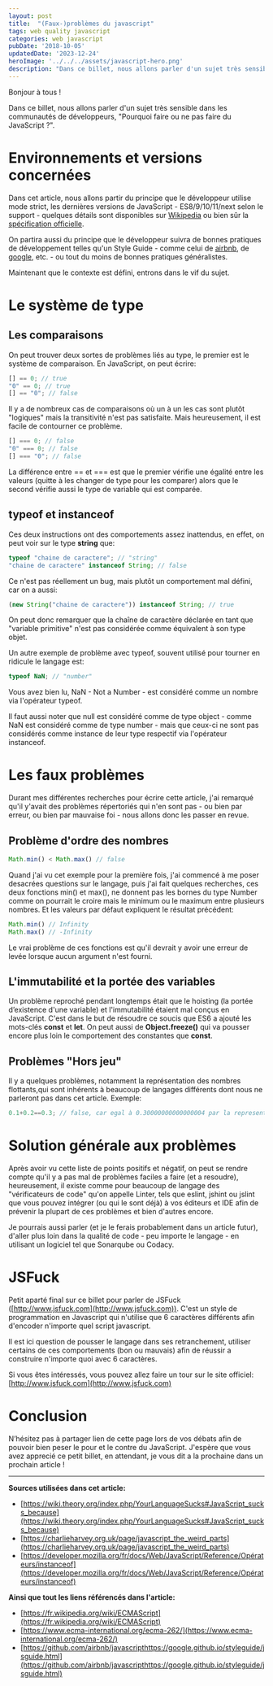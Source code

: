 ```yaml
---
layout: post
title:  "(Faux-)problèmes du javascript"
tags: web quality javascript
categories: web javascript
pubDate: '2018-10-05'
updatedDate: '2023-12-24'
heroImage: '../../../assets/javascript-hero.png'
description: "Dans ce billet, nous allons parler d'un sujet très sensible dans les communautés de développeurs, \"Pourquoi faire ou ne pas faire du JavaScript ?\"."
---
```


Bonjour à tous !  

Dans ce billet, nous allons parler d'un sujet très sensible dans les communautés de développeurs, "Pourquoi faire ou ne pas faire du JavaScript ?".   

# Environnements et versions concernées

Dans cet article, nous allons partir du principe que le développeur utilise mode strict, les dernières versions de JavaScript - ES8/9/10/11/next selon le support - quelques détails sont disponibles sur [Wikipedia](https://fr.wikipedia.org/wiki/ECMAScript) ou bien sûr la [spécification officielle](https://www.ecma-international.org/ecma-262/).  

On partira aussi du principe que le développeur suivra de bonnes pratiques de développement telles qu'un Style Guide - comme celui de [airbnb](https://github.com/airbnb/javascript), de [google](https://google.github.io/styleguide/jsguide.html), etc. - ou tout du moins de bonnes pratiques généralistes.  

Maintenant que le contexte est défini, entrons dans le vif du sujet.  

# Le système de type

## Les comparaisons

On peut trouver deux sortes de problèmes liés au type, le premier est le système de comparaison. En JavaScript, on peut écrire:  

```js
[] == 0; // true
"0" == 0; // true
[] == "0"; // false
```

Il y a de nombreux cas de comparaisons où un à un les cas sont plutôt "logiques" mais la transitivité n'est pas satisfaite. Mais heureusement, il est facile de contourner ce problème.

```js
[] === 0; // false
"0" === 0; // false
[] === "0"; // false
```

La différence entre == et === est que le premier vérifie une égalité entre les valeurs (quitte à les changer de type pour les comparer) alors que le second vérifie aussi le type de variable qui est comparée.  

## typeof et instanceof

Ces deux instructions ont des comportements assez inattendus, en effet, on peut voir sur le type **string** que:  
```js
typeof "chaine de caractere"; // "string"
"chaine de caractere" instanceof String; // false
```

Ce n'est pas réellement un bug, mais plutôt un comportement mal défini, car on a aussi:  
```js
(new String("chaine de caractere")) instanceof String; // true
```

On peut donc remarquer que la chaîne de caractère déclarée en tant que "variable primitive" n'est pas considérée comme équivalent à son type objet.  

Un autre exemple de problème avec typeof, souvent utilisé pour tourner en ridicule le langage est:
```js
typeof NaN; // "number"
```

Vous avez bien lu, NaN - Not a Number - est considéré comme un nombre via l'opérateur typeof.  

Il faut aussi noter que null est considéré comme de type object - comme NaN est considéré comme de type number - mais que ceux-ci ne sont pas considérés comme instance de leur type respectif via l'opérateur instanceof.  

# Les faux problèmes

Durant mes différentes recherches pour écrire cette article, j'ai remarqué qu'il y'avait des problèmes répertoriés qui n'en sont pas - ou bien par erreur, ou bien par mauvaise foi - nous allons donc les passer en revue.  

## Problème d'ordre des nombres

```js
Math.min() < Math.max() // false
```

Quand j'ai vu cet exemple pour la première fois, j'ai commencé à me poser desacrées questions sur le langage, puis j'ai fait quelques recherches, ces deux fonctions min() et max(), ne donnent pas les bornes du type Number comme on pourrait le croire mais le minimum ou le maximum entre plusieurs nombres. Et les valeurs par défaut expliquent le résultat précédent:

```js
Math.min() // Infinity
Math.max() // -Infinity
```

Le vrai problème de ces fonctions est qu'il devrait y avoir une erreur de levée lorsque aucun argument n'est fourni.

## L'immutabilité et la portée des variables

Un problème reproché pendant longtemps était que le hoisting (la portée d’existence d'une variable) et l'immutabilité étaient mal conçus en JavaScript. C'est dans le but de résoudre ce soucis que ES6 a ajouté les mots-clés **const** et **let**. On peut aussi de **Object.freeze()** qui va pousser encore plus loin le comportement des constantes que **const**.

## Problèmes "Hors jeu"

Il y a quelques problèmes, notamment la représentation des nombres flottants,qui sont inhérents à beaucoup de langages différents dont nous ne parleront pas dans cet article. Exemple:  
```js
0.1+0.2==0.3; // false, car egal à 0.30000000000000004 par la representation des nombres flottants
```

# Solution générale aux problèmes

Après avoir vu cette liste de points positifs et négatif, on peut se rendre compte qu'il y a pas mal de problèmes faciles a faire (et a resoudre), heureusement, il existe comme pour beaucoup de langage des "vérificateurs de code" qu'on appelle Linter, tels que eslint, jshint ou jslint que vous pouvez intégrer (ou qui le sont déjà) à vos éditeurs et IDE afin de prévenir la plupart de ces problèmes et bien d'autres encore.  

Je pourrais aussi parler (et je le ferais probablement dans un article futur), d'aller plus loin dans la qualité de code - peu importe le langage - en utilisant un logiciel tel que Sonarqube ou Codacy.

# JSFuck

Petit aparté final sur ce billet pour parler de JSFuck ([http://www.jsfuck.com](http://www.jsfuck.com)). C'est un style de programmation en Javascript qui n'utilise que 6 caractères différents afin d'encoder n'importe quel script javascript.  

Il est ici question de pousser le langage dans ses retranchement, utiliser certains de ces comportements (bon ou mauvais) afin de réussir a construire n'importe quoi avec 6 caractères.  

Si vous êtes intéressés, vous pouvez allez faire un tour sur le site officiel: [http://www.jsfuck.com](http://www.jsfuck.com)

# Conclusion

N’hésitez pas à partager lien de cette page lors de vos débats afin de pouvoir bien peser le pour et le contre du JavaScript. J'espère que vous avez apprecié ce petit billet, en attendant, je vous dit a la prochaine dans un prochain article !  

---

**Sources utilisées dans cet article:**  
- [https://wiki.theory.org/index.php/YourLanguageSucks#JavaScript_sucks_because](https://wiki.theory.org/index.php/YourLanguageSucks#JavaScript_sucks_because)
- [https://charlieharvey.org.uk/page/javascript_the_weird_parts](https://charlieharvey.org.uk/page/javascript_the_weird_parts)
- [https://developer.mozilla.org/fr/docs/Web/JavaScript/Reference/Opérateurs/instanceof](https://developer.mozilla.org/fr/docs/Web/JavaScript/Reference/Opérateurs/instanceof)

**Ainsi que tout les liens référencés dans l'article:**  
- [https://fr.wikipedia.org/wiki/ECMAScript](https://fr.wikipedia.org/wiki/ECMAScript)
- [https://www.ecma-international.org/ecma-262/](https://www.ecma-international.org/ecma-262/)
- [https://github.com/airbnb/javascripthttps://google.github.io/styleguide/jsguide.html](https://github.com/airbnb/javascripthttps://google.github.io/styleguide/jsguide.html)